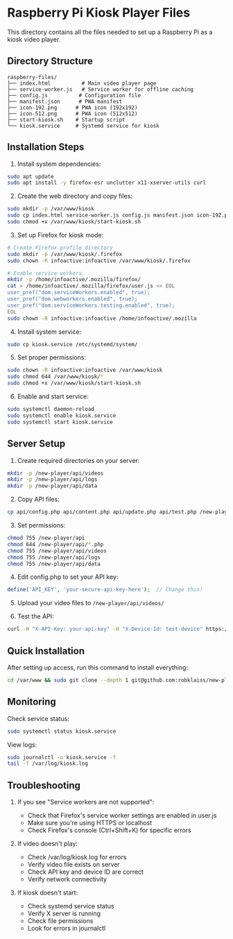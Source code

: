 # Raspberry Pi Kiosk Player Files

This directory contains all the files needed to set up a Raspberry Pi as a kiosk video player.

## Directory Structure
```
raspberry-files/
├── index.html          # Main video player page
├── service-worker.js   # Service worker for offline caching
├── config.js          # Configuration file
├── manifest.json      # PWA manifest
├── icon-192.png      # PWA icon (192x192)
├── icon-512.png      # PWA icon (512x512)
├── start-kiosk.sh    # Startup script
└── kiosk.service     # Systemd service for kiosk
```

## Installation Steps

1. Install system dependencies:
```bash
sudo apt update
sudo apt install -y firefox-esr unclutter x11-xserver-utils curl
```

2. Create the web directory and copy files:
```bash
sudo mkdir -p /var/www/kiosk
sudo cp index.html service-worker.js config.js manifest.json icon-192.png icon-512.png start-kiosk.sh /var/www/kiosk/
sudo chmod +x /var/www/kiosk/start-kiosk.sh
```

3. Set up Firefox for kiosk mode:
```bash
# Create Firefox profile directory
sudo mkdir -p /var/www/kiosk/.firefox
sudo chown -R infoactive:infoactive /var/www/kiosk/.firefox

# Enable service workers
mkdir -p /home/infoactive/.mozilla/firefox/
cat > /home/infoactive/.mozilla/firefox/user.js << EOL
user_pref("dom.serviceWorkers.enabled", true);
user_pref("dom.webworkers.enabled", true);
user_pref("dom.serviceWorkers.testing.enabled", true);
EOL
sudo chown -R infoactive:infoactive /home/infoactive/.mozilla
```

4. Install system service:
```bash
sudo cp kiosk.service /etc/systemd/system/
```

5. Set proper permissions:
```bash
sudo chown -R infoactive:infoactive /var/www/kiosk
sudo chmod 644 /var/www/kiosk/*
sudo chmod +x /var/www/kiosk/start-kiosk.sh
```

6. Enable and start service:
```bash
sudo systemctl daemon-reload
sudo systemctl enable kiosk.service
sudo systemctl start kiosk.service
```

## Server Setup

1. Create required directories on your server:
```bash
mkdir -p /new-player/api/videos
mkdir -p /new-player/api/logs
mkdir -p /new-player/api/data
```

2. Copy API files:
```bash
cp api/config.php api/content.php api/update.php api/test.php /new-player/api/
```

3. Set permissions:
```bash
chmod 755 /new-player/api
chmod 644 /new-player/api/*.php
chmod 755 /new-player/api/videos
chmod 755 /new-player/api/logs
chmod 755 /new-player/api/data
```

4. Edit config.php to set your API key:
```php
define('API_KEY', 'your-secure-api-key-here');  // Change this!
```

5. Upload your video files to `/new-player/api/videos/`

6. Test the API:
```bash
curl -H "X-API-Key: your-api-key" -H "X-Device-Id: test-device" https://vinculo.com.py/new-player/api/test.php
```

## Quick Installation

After setting up access, run this command to install everything:

```bash
cd /var/www && sudo git clone --depth 1 git@github.com:robklaiss/new-player.git kiosk && sudo bash kiosk/raspberry-files/install.sh
```

## Monitoring

Check service status:
```bash
sudo systemctl status kiosk.service
```

View logs:
```bash
sudo journalctl -u kiosk.service -f
tail -f /var/log/kiosk.log
```

## Troubleshooting

1. If you see "Service workers are not supported":
   - Check that Firefox's service worker settings are enabled in user.js
   - Make sure you're using HTTPS or localhost
   - Check Firefox's console (Ctrl+Shift+K) for specific errors

2. If video doesn't play:
   - Check /var/log/kiosk.log for errors
   - Verify video file exists on server
   - Check API key and device ID are correct
   - Verify network connectivity

3. If kiosk doesn't start:
   - Check systemd service status
   - Verify X server is running
   - Check file permissions
   - Look for errors in journalctl
